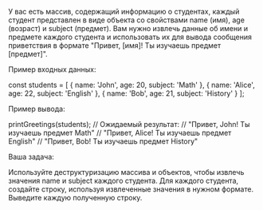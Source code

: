 У вас есть массив, содержащий информацию о студентах, каждый студент представлен в виде объекта со свойствами name (имя), age (возраст) и subject (предмет). Вам нужно извлечь данные об имени и предмете каждого студента и использовать их для вывода сообщения приветствия в формате "Привет, [имя]! Ты изучаешь предмет [предмет]".



Пример входных данных:

const students = [
{ name: 'John', age: 20, subject: 'Math' },
{ name: 'Alice', age: 22, subject: 'English' },
{ name: 'Bob', age: 21, subject: 'History' }
];


Пример вывода:

printGreetings(students);
// Ожидаемый результат:
// "Привет, John! Ты изучаешь предмет Math"
// "Привет, Alice! Ты изучаешь предмет English"
// "Привет, Bob! Ты изучаешь предмет History"


Ваша задача:

Используйте деструктуризацию массива и объектов, чтобы извлечь значения name и subject каждого студента.
Для каждого студента, создайте строку, используя извлеченные значения в нужном формате.
Выведите каждую полученную строку.